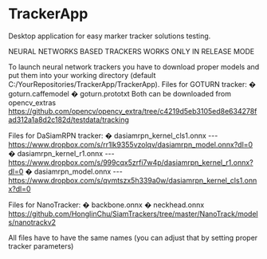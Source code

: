 # TrackerApp
Desktop application for easy marker tracker solutions testing.

NEURAL NETWORKS BASED TRACKERS WORKS ONLY IN RELEASE MODE

To launch neural network trackers you have to download proper models and put them into your working
directory (default C:/YourRepositories/TrackerApp/TrackerApp).
Files for GOTURN tracker:
� goturn.caffemodel
� goturn.prototxt 
Both can be downloaded from opencv_extras https://github.com/opencv/opencv_extra/tree/c4219d5eb3105ed8e634278fad312a1a8d2c182d/testdata/tracking

Files for DaSiamRPN tracker:
� dasiamrpn_kernel_cls1.onnx --- https://www.dropbox.com/s/rr1lk9355vzolqv/dasiamrpn_model.onnx?dl=0
� dasiamrpn_kernel_r1.onnx --- https://www.dropbox.com/s/999cqx5zrfi7w4p/dasiamrpn_kernel_r1.onnx?dl=0
� dasiamrpn_model.onnx --- https://www.dropbox.com/s/qvmtszx5h339a0w/dasiamrpn_kernel_cls1.onnx?dl=0

Files for NanoTracker:
� backbone.onnx
� neckhead.onnx
https://github.com/HonglinChu/SiamTrackers/tree/master/NanoTrack/models/nanotrackv2

All files have to have the same names (you can adjust that by setting proper tracker parameters)